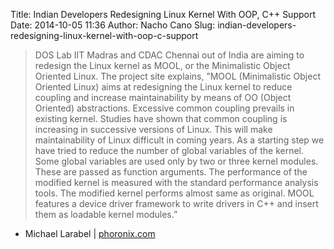Title: Indian Developers Redesigning Linux Kernel With OOP, C++ Support
Date: 2014-10-05 11:36
Author: Nacho Cano
Slug: indian-developers-redesigning-linux-kernel-with-oop-c-support

> DOS Lab IIT Madras and CDAC Chennai out of India are aiming to
> redesign the Linux kernel as MOOL, or the Minimalistic Object Oriented
> Linux. The project site explains, ”MOOL (Minimalistic Object Oriented
> Linux) aims at redesigning the Linux kernel to reduce coupling and
> increase maintainability by means of OO (Object Oriented)
> abstractions. Excessive common coupling prevails in existing kernel.
> Studies have shown that common coupling is increasing in successive
> versions of Linux. This will make maintainability of Linux difficult
> in coming years. As a starting step we have tried to reduce the number
> of global variables of the kernel. Some global variables are used only
> by two or three kernel modules. These are passed as function
> arguments. The performance of the modified kernel is measured with the
> standard performance analysis tools. The modified kernel performs
> almost same as original. MOOL features a device driver framework to
> write drivers in C++ and insert them as loadable kernel modules.”

- Michael Larabel | [phoronix.com][]

  [phoronix.com]: http://www.phoronix.com/scan.php?page=news_item&px=MTgwMzQ
    "Indian Developers Redesigning Linux Kernel With OOP, C++ Support"
